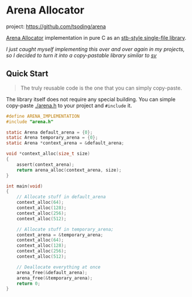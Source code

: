 # Arena Allocator

project: <https://github.com/tsoding/arena>

[Arena Allocator](https://en.wikipedia.org/wiki/Region-based_memory_management) implementation in pure C as an [stb-style single-file library](https://github.com/nothings/stb).

*I just caught myself implementing this over and over again in my projects, so I decided to turn it into a copy-pastable library similar to [sv](http://github.com/tsoding/sv)*

## Quick Start

> The truly reusable code is the one that you can simply copy-paste.

The library itself does not require any special building. You can simple copy-paste [./arena.h](./arena.h) to your project and `#include` it.

```c
#define ARENA_IMPLEMENTATION
#include "arena.h"

static Arena default_arena = {0};
static Arena temporary_arena = {0};
static Arena *context_arena = &default_arena;

void *context_alloc(size_t size)
{
    assert(context_arena);
    return arena_alloc(context_arena, size);
}

int main(void)
{
    // Allocate stuff in default_arena
    context_alloc(64);
    context_alloc(128);
    context_alloc(256);
    context_alloc(512);

    // Allocate stuff in temporary_arena;
    context_arena = &temporary_arena;
    context_alloc(64);
    context_alloc(128);
    context_alloc(256);
    context_alloc(512);

    // Deallocate everything at once
    arena_free(&default_arena);
    arena_free(&temporary_arena);
    return 0;
}
```
